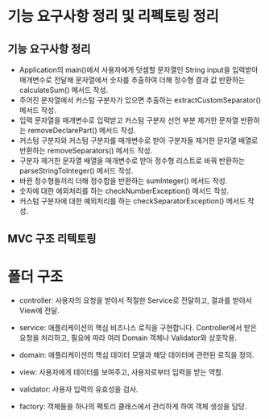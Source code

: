 # 기능 요구사항 정리 및 리펙토링 정리

## 기능 요구사항 정리
- Application의 main()에서 사용자에게 덧셈할 문자열인 String input을 입력받아 매개변수로 전달해 문자열에서 숫자를 추출하여 더해 정수형 결과 값 반환하는 calculateSum() 메서드 작성.
- 주어진 문자열에서 커스텀 구분자가 있으면 추출하는 extractCustomSeparator() 메서드 작성.
- 입력 문자열을 매개변수로 입력받고 커스텀 구분자 선언 부분 제거한 문자열 반환하는 removeDeclarePart() 메서드 작성.
- 커스텀 구분자와 커스텀 구분자를 매개변수로 받아 구분자들 제거한 문자열 배열로 반환하는 removeSeparators() 메서드 작성.
- 구분자 제거한 문자열 배열을 매개변수로 받아 정수형 리스트로 바꿔 반환하는 parseStringToInteger() 메서드 작성.
- 바뀐 정수형들끼리 더해 정수합을 반환하는 sumInteger() 메서드 작성.
- 숫자에 대한 에외처리를 하는 checkNumberException() 메서드 작성.
- 커스텀 구분자에 대한 예외처리를 하는 checkSeparatorException() 메서드 작성.


## MVC 구조 리텍토링

# 폴더 구조
- controller: 사용자의 요청을 받아서 적절한 Service로 전달하고, 결과를 받아서 View에 전달.

- service: 애플리케이션의 핵심 비즈니스 로직을 구현합니다. Controller에서 받은 요청을 처리하고, 필요에 따라 여러 Domain 객체나 Validator와 상호작용.

- domain: 애플리케이션의 핵심 데이터 모델과 해당 데이터에 관련된 로직을 정의.

- view: 사용자에게 데이터를 보여주고, 사용자로부터 입력을 받는 역할.

- validator: 사용자 입력의 유효성을 검사.

- factory: 객체들을 하나의 팩토리 클래스에서 관리하게 하여 객체 생성을 담당.

